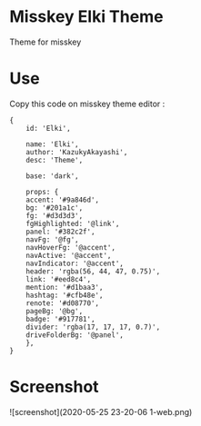 # Misskey Elki Theme
Theme for misskey

# Use

Copy this code on misskey theme editor :

```
{
	id: 'Elki',

	name: 'Elki',
 	author: 'KazukyAkayashi',
	desc: 'Theme',

	base: 'dark',

	props: {
	accent: '#9a846d',
	bg: '#201a1c',
	fg: '#d3d3d3',
	fgHighlighted: '@link',
	panel: '#382c2f',
	navFg: '@fg',
	navHoverFg: '@accent',
	navActive: '@accent',
	navIndicator: '@accent',
	header: 'rgba(56, 44, 47, 0.75)',
	link: '#eed8c4',
	mention: '#d1baa3',
	hashtag: '#cfb48e',
	renote: '#d08770',
	pageBg: '@bg',
	badge: '#917781',
	divider: 'rgba(17, 17, 17, 0.7)',
	driveFolderBg: '@panel',
	},
}
```

# Screenshot

![screenshot](2020-05-25 23-20-06 1-web.png)
